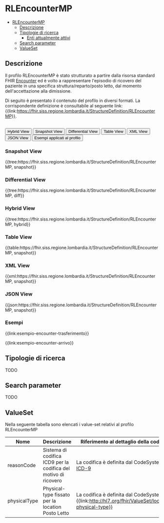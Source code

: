 # RLEncounterMP

- [RLEncounterMP](#rlencountermp)
  - [Descrizione](#descrizione)
  - [Tipologie di ricerca](#tipologie-di-ricerca)
    - [Enti attualmente attivi](#enti-attualmente-attivi)
  - [Search parameter](#search-parameter)
  - [ValueSet](#valueset)


## Descrizione
Il profilo RLEncounterMP è stato strutturato a partire dalla risorsa standard FHIR [Encounter](https://hl7.org/fhir/R4/encounter.html) ed è volto a rappresentare l'episodio di ricovero del paziente in una specifica struttura/reparto/posto letto, dal momento dell'accettazione alla dimissione.

Di seguito è presentato il contenuto del profilo in diversi formati. La corrispondente definizione è consultabile al seguente link: {{link:https://fhir.siss.regione.lombardia.it/StructureDefinition/RLEncounterMP}}.

<br>
<div class="tab">
  <button class="tablinks active" onclick="openTab(event, 'Hybrid View')">Hybrid View</button>
  <button class="tablinks" onclick="openTab(event, 'Snapshot View')">Snapshot View</button>
  <button class="tablinks" onclick="openTab(event, 'Differential View')">Differential View</button>
  <button class="tablinks" onclick="openTab(event, 'Table View')">Table View</button>
  <button class="tablinks" onclick="openTab(event, 'XML View')">XML View</button>
  <button class="tablinks" onclick="openTab(event, 'JSON View')">JSON View</button>
  <button class="tablinks" onclick="openTab(event, 'Esempi')">Esempi applicati al profilo</button>
</div>

<div id="Snapshot View" class="tabcontent">
  <h3>Snapshot View</h3>
{{tree:https://fhir.siss.regione.lombardia.it/StructureDefinition/RLEncounterMP, snapshot}}
</div>

<div id="Differential View" class="tabcontent">
  <h3>Differential View</h3>
{{tree:https://fhir.siss.regione.lombardia.it/StructureDefinition/RLEncounterMP, diff}}
</div>

<div id="Hybrid View" class="tabcontent"  style="display:block">
  <h3>Hybrid View</h3>
{{tree:https://fhir.siss.regione.lombardia.it/StructureDefinition/RLEncounterMP, hybrid}}
</div>

<div id="Table View" class="tabcontent">
  <h3>Table View</h3>
{{table:https://fhir.siss.regione.lombardia.it/StructureDefinition/RLEncounterMP, snapshot}}
</div>

<div id="XML View" class="tabcontent">
  <h3>XML View</h3>
{{xml:https://fhir.siss.regione.lombardia.it/StructureDefinition/RLEncounterMP, snapshot}}
</div>

<div id="JSON View" class="tabcontent">
  <h3>JSON View</h3>
{{json:https://fhir.siss.regione.lombardia.it/StructureDefinition/RLEncounterMP, snapshot}}
</div>

<div id="Esempi" class="tabcontent">
  <h3>Esempi</h3>  
  {{link:esempio-encounter-trasferimento}}
  
  
  {{link:esempio-encounter-arrivo}}
<br>
</div>

<!-- ===================================================FINE SEZIONE=================================================== -->

## Tipologie di ricerca
TODO

## Search parameter
TODO

<!-- ===================================================FINE SEZIONE=================================================== -->

## ValueSet

Nella seguente tabella sono elencati i value-set relativi al profilo RLEncounterMP

| Nome    | Descrizione    | Riferimento   al dettaglio della codifica    |
|---|---|---|
| reasonCode    | Sistema di codifica ICD9 per la codifica del motivo di ricovero | La codifica è definita dal CodeSystem [ICD-9](https://terminology.hl7.org/5.5.0/CodeSystem-icd9.html)   |
| physicalType    | Physical-type fissato per la location Posto Letto | La codifica è definita dal CodeSystem {{link:http://hl7.org/fhir/ValueSet/location-physical-type}}
